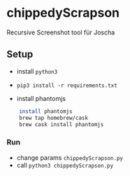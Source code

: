 # chippedyScrapson
Recursive Screenshot tool für Joscha


## Setup
- install `python3`
- `pip3 install -r requirements.txt`

- install phantomjs
```bash
	install phantomjs
	brew tap homebrew/cask
	brew cask install phantomjs
```

### Run
- change params `chippedyScrapson.py`
- call `python3 chippedyScrapson.py`


